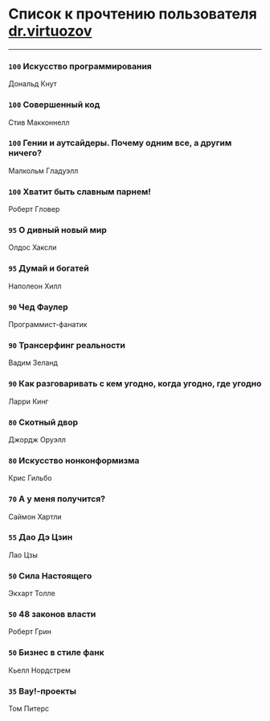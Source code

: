 # Список к прочтению пользователя [dr.virtuozov](http://vk.com/id58150658)
---

### `100` Искусство программирования
Дональд Кнут

### `100` Совершенный код
Стив Макконнелл

### `100` Гении и аутсайдеры. Почему одним все, а другим ничего?
Малкольм Гладуэлл

### `100` Хватит быть славным парнем!
Роберт Гловер

### `95` О дивный новый мир
Олдос Хаксли

### `95` Думай и богатей
Наполеон Хилл

### `90` Чед Фаулер
Программист-фанатик

### `90` Трансерфинг реальности
Вадим Зеланд

### `90` Как разговаривать с кем угодно, когда угодно, где угодно
Ларри Кинг

### `80` Скотный двор
Джордж Оруэлл

### `80` Искусство нонконформизма
Крис Гильбо

### `70` А у меня получится?
Саймон Хартли

### `55` Дао Дэ Цзин
Лао Цзы

### `50` Сила Настоящего
Экхарт Толле

### `50` 48 законов власти
Роберт Грин

### `50` Бизнес в стиле фанк
Кьелл Нордстрем

### `35` Вау!-проекты
Том Питерс

